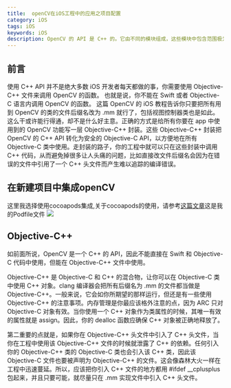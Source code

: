 ```yaml
---
title:  openCV在iOS工程中的应用之项目配置
category: iOS
tags: iOS
keywords: iOS
description: OpenCV 的 API 是 C++ 的。它由不同的模块组成，这些模块中包含范围极为广泛的各种方法，从底层的图像颜色空间转换到高层的机器学习工具。
---
```

## 前言
使用 C++ API 并不是绝大多数 iOS 开发者每天都做的事，你需要使用 Objective-C++ 文件来调用 OpenCV 的函数。 也就是说，你不能在 Swift 或者 Objective-C 语言内调用 OpenCV 的函数。 这篇 OpenCV 的 iOS 教程告诉你只要把所有用到 OpenCV 的类的文件后缀名改为 .mm 就行了，包括视图控制器类也是如此。这么干或许能行得通，却不是什么好主意。正确的方式是给所有你要在 app 中使用到的 OpenCV 功能写一层 Objective-C++ 封装。这些 Objective-C++ 封装把 OpenCV 的 C++ API 转化为安全的 Objective-C API，以方便地在所有 Objective-C 类中使用。走封装的路子，你的工程中就可以只在这些封装中调用 C++ 代码，从而避免掉很多让人头痛的问题，比如直接改文件后缀名会因为在错误的文件中引用了一个 C++ 头文件而产生难以追踪的编译错误。 
## 在新建项目中集成openCV
这里我选择使用cocoapods集成,关于cocoapods的使用，请参考[这篇文章](http://blog.csdn.net/u012505605/article/details/52437360)这是我的Podfile文件
![](http://okjl482qy.bkt.clouddn.com/openCVForiOS_01.png)
## Objective-C++
如前面所说，OpenCV 是一个 C++ 的 API，因此不能直接在 Swift 和 Objective-C 代码中使用，但能在 Objective-C++ 文件中使用。

Objective-C++ 是 Objective-C 和 C++ 的混合物，让你可以在 Objective-C 类中使用 C++ 对象。clang 编译器会把所有后缀名为 .mm 的文件都当做是 Objective-C++。一般来说，它会如你所期望的那样运行，但还是有一些使用 Objective-C++ 的注意事项。内存管理是你最应该格外注意的点，因为 ARC 只对 Objective-C 对象有效。当你使用一个 C++ 对象作为类属性的时候，其唯一有效的属性就是 assign。因此，你的 dealloc 函数应确保 C++ 对象被正确地释放了。

第二重要的点就是，如果你在 Objective-C++ 头文件中引入了 C++ 头文件，当你在工程中使用该 Objective-C++ 文件的时候就泄露了 C++ 的依赖。任何引入你的 Objective-C++ 类的 Objective-C 类也会引入该 C++ 类，因此该 Objective-C 文件也要被声明为 Objective-C++ 的文件。这会像森林大火一样在工程中迅速蔓延。所以，应该把你引入 C++ 文件的地方都用 #ifdef __cplusplus 包起来，并且只要可能，就尽量只在 .mm 实现文件中引入 C++ 头文件。

